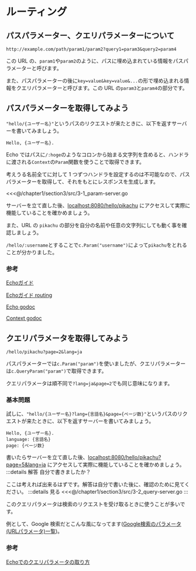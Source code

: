 # ルーティング

## パスパラメーター、クエリパラメーターについて

```
http://example.com/path/param1/param2?query1=param3&query2=param4
```

この URL の、`param1`や`param2`のように、パスに埋め込まれている情報をパスパラメーターと呼びます。

また、パスパラメーターの後に`key=value&key=value&...`の形で埋め込まれる情報をクエリパラメーターと呼びます。この URL の`param3`と`param4`の部分です。

## パスパラメーターを取得してみよう

`"hello/{ユーザー名}"`というパスのリクエストが来たときに、以下を返すサーバーを書いてみましょう。

```
Hello, {ユーザー名}.
```

Echo ではパスに`/:hoge`のようなコロンから始まる文字列を含めると、ハンドラに渡される`Context`の`Param`関数を使うことで取得できます。

考えうる名前全てに対して 1 つずつハンドラを設定するのは不可能なので、パスパラメーターを取得して、それをもとにレスポンスを生成します。

<<<@/chapter1/section3/src/3-1_param-server.go

サーバーを立て直した後、<a href='http://localhost:8080/hello/pikachu' target="_blank" rel="noopener noreferrer">localhost:8080/hello/pikachu</a> にアクセスして実際に機能していることを確かめましょう。

また、URL の `pikachu` の部分を自分の名前や任意の文字列にしても動く事を確認しましょう。

`/hello/:username`とすることで`c.Param("username")`によって`pikachu`をとれることが分かりました。

### 参考
[Echoガイド](https://echo.labstack.com/guide)

[Echoガイド routing](https://echo.labstack.com/guide/routing)

[Echo godoc](https://pkg.go.dev/github.com/labstack/echo/v4)

[Context godoc](https://golang.org/pkg/context/)

## クエリパラメータを取得してみよう
```
/hello/pikachu?page=2&lang=ja
```

パスパラメーターでは`c.Param("param")`を使いましたが、クエリパラメーターは`c.QueryParam("param")`で取得できます。

クエリパラメータは順不同で`?lang=ja&page=2`でも同じ意味になります。
### 基本問題

試しに、`"hello/{ユーザー名}?lang={言語名}&page={ページ数}"`というパスのリクエストが来たときに、以下を返すサーバーを書いてみましょう。
```
Hello, {ユーザー名}.
language: {言語名}
page: {ページ数}
```

書いたらサーバーを立て直した後、<a href='http://localhost:8080/hello/pikachu?page=5&lang=ja' target="_blank" rel="noopener noreferrer">localhost:8080/hello/pikachu?page=5&lang=ja</a> にアクセスして実際に機能していることを確かめましょう。
:::details 解答
自分で書きましたか？

ここは考えれば出来るはずです。解答は自分で書いた後に、確認のために見てください。
:::details 見る
<<<@/chapter1/section3/src/3-2_query-server.go
:::

このクエリパラメータは検索のリクエストを受け取るときに使うことが多いです。

例として、Google 検索だとこんな風になってます([Google検索のパラメータ(URLパラメータ)一覧](http://www13.plala.or.jp/bigdata/google.html))。

### 参考
[Echoでのクエリパラメータの取り方](https://echo.labstack.com/guide/request#query-parameters-1)
